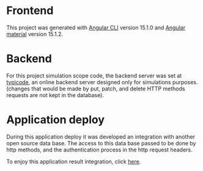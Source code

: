 # Frontend

This project was generated with [Angular CLI](https://github.com/angular/angular-cli) version 15.1.0 and [Angular material](https://material.angular.io/) version 15.1.2.

# Backend

For this project simulation scope code, the backend server was set at [typicode](https://my-json-server.typicode.com/nakaohideki/backend-Angular/products), an online backend server designed only for simulations purposes. (changes that would be made by put, patch, and delete HTTP methods requests are not kept in the database).

# Application deploy

During this application deploy it was developed an integration with another open source data base. The access to this data base passed to be done by http methods, and the authentication process in the http request headers. 

To enjoy this application result integration, click [here](https://crud-app-angular-full-stack.netlify.app/).
